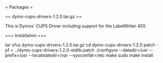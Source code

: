 = Packages =

== dymo-cups-drivers-1.2.0.tar.gz ==

This is Dymos' CUPS Driver including support for the LabelWriter 450.

=== Installation ===

tar xfvz dymo-cups-drivers-1.2.0.tar.gz
cd dymo-cups-drivers-1.2.0
patch -p1 < ../dymo-cups-drivers-1.2.0-stdlib.patch
./configure  --datadir=/usr --prefix=/usr --localstatedir=/var --sysconfdir=/etc
make
sudo make install
